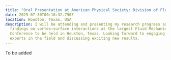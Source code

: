 ```yaml
---
title: "Oral Presentation at American Physical Society: Division of Fluid Dynamics"
date: 2025-07-30T00:10:32.790Z
location: Houston, Texas, USA
description: I will be attending and presenting my research progress and
  findings on vortex–surface interactions at the largest Fluid Mechanics
  Conference to be held in Houston, Texas. Looking forward to engaging with
  experts in the field and discussing exciting new results.
---
```

T﻿o be added